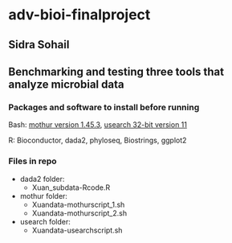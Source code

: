 # adv-bioi-finalproject
## Sidra Sohail 
## Benchmarking and testing three tools that analyze microbial data
### Packages and software to install before running
Bash: [mothur version 1.45.3](https://github.com/mothur/mothur/releases/tag/v1.45.3), [usearch 32-bit version 11](https://www.drive5.com/usearch/download.html) 

R: Bioconductor, dada2, phyloseq, Biostrings, ggplot2

### Files in repo
- dada2 folder:
  - Xuan_subdata-Rcode.R
- mothur folder:
  - Xuandata-mothurscript_1.sh
  - Xuandata-mothurscript_2.sh
- usearch folder:
  - Xuandata-usearchscript.sh

